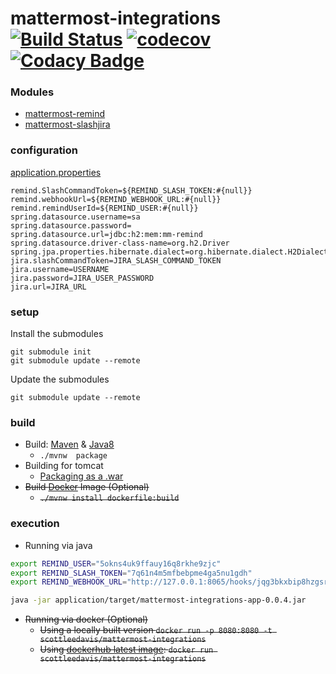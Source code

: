 # mattermost-integrations [![Build Status](https://travis-ci.org/scottleedavis/mattermost-integrations.svg?branch=master)](https://travis-ci.org/scottleedavis/mattermost-integrations) [![codecov](https://codecov.io/gh/scottleedavis/mattermost-integrations/branch/master/graph/badge.svg)](https://codecov.io/gh/scottleedavis/mattermost-integrations) [![Codacy Badge](https://api.codacy.com/project/badge/Grade/90f8ebf1d6fa4e469899a296ede1f467)](https://www.codacy.com/app/scottleedavis/mattermost-integrations?utm_source=github.com&amp;utm_medium=referral&amp;utm_content=scottleedavis/mattermost-integrations&amp;utm_campaign=Badge_Grade)
 

### Modules
* [mattermost-remind](https://github.com/scottleedavis/mattermost-remind)
* [mattermost-slashjira](https://github.com/scottleedavis/mattermost-slashjira)

### configuration
[application.properties](./application/src/resources/application.properites)
```aidl
remind.SlashCommandToken=${REMIND_SLASH_TOKEN:#{null}}
remind.webhookUrl=${REMIND_WEBHOOK_URL:#{null}}
remind.remindUserId=${REMIND_USER:#{null}}
spring.datasource.username=sa
spring.datasource.password=
spring.datasource.url=jdbc:h2:mem:mm-remind
spring.datasource.driver-class-name=org.h2.Driver
spring.jpa.properties.hibernate.dialect=org.hibernate.dialect.H2Dialect
jira.slashCommandToken=JIRA_SLASH_COMMAND_TOKEN
jira.username=USERNAME
jira.password=JIRA_USER_PASSWORD
jira.url=JIRA_URL
```

### setup

Install the submodules
```
git submodule init
git submodule update --remote
```

Update the submodules
```
git submodule update --remote
```
### build
* Build: [Maven](https://maven.apache.org/download.cgi) & [Java8](http://openjdk.java.net/install/)
  * `./mvnw  package`
* Building for tomcat
  * [Packaging as a .war](https://docs.spring.io/spring-boot/docs/current/reference/htmlsingle/#build-tool-plugins-maven-packaging)
* ~~Build [Docker](https://www.docker.com/) Image (Optional)~~
  * ~~`./mvnw install dockerfile:build`~~

### execution
* Running via java
```bash
export REMIND_USER="5okns4uk9ffauy16q8rkhe9zjc"
export REMIND_SLASH_TOKEN="7q61n4m5mfbebpme4ga5nu1gdh"
export REMIND_WEBHOOK_URL="http://127.0.0.1:8065/hooks/jqg3bkxbip8hzgsrsnzep5jqyc"

java -jar application/target/mattermost-integrations-app-0.0.4.jar
```

* ~~Running via docker (Optional)~~
  * ~~Using a locally built version `docker run -p 8080:8080 -t scottleedavis/mattermost-integrations`~~
  * ~~Using [dockerhub latest image](https://hub.docker.com/r/scottleedavis/mattermost-integrations/): `docker run scottleedavis/mattermost-integrations`~~

